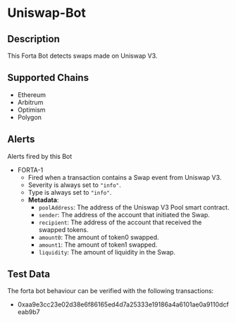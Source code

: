 # Uniswap-Bot

## Description

This Forta Bot detects swaps made on Uniswap V3.

## Supported Chains

- Ethereum
- Arbitrum
- Optimism
- Polygon

## Alerts

Alerts fired by this Bot

- FORTA-1
  - Fired when a transaction contains a Swap event from Uniswap V3.
  - Severity is always set to `"info"`.
  - Type is always set to `"info"`.
  - **Metadata**:
    - `poolAddress`: The address of the Uniswap V3 Pool smart contract.
    - `sender`: The address of the account that initiated the Swap.
    - `recipient`: The address of the account that received the swapped tokens.
    - `amount0`: The amount of token0 swapped.
    - `amount1`: The amount of token1 swapped.
    - `liquidity`: The amount of liquidity in the Swap.

## Test Data

The forta bot behaviour can be verified with the following transactions:

- 0xaa9e3cc23e02d38e6f86165ed4d7a25333e19186a4a6101ae0a9110dcfeab9b7
